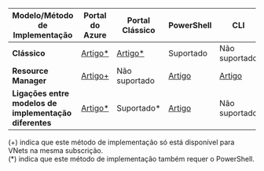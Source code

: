 | **Modelo/Método de Implementação** | **Portal do Azure** | **Portal Clássico** | **PowerShell** | **CLI** |
| --- | --- | --- | --- | --- |
| **Clássico** |[Artigo*](../articles/vpn-gateway/vpn-gateway-howto-vnet-vnet-portal-classic.md)|[Artigo*](../articles/vpn-gateway/virtual-networks-configure-vnet-to-vnet-connection.md) |Suportado | Não suportado|
| **Resource Manager** |[Artigo+](../articles/vpn-gateway/vpn-gateway-howto-vnet-vnet-resource-manager-portal.md) |Não suportado |[Artigo](../articles/vpn-gateway/vpn-gateway-vnet-vnet-rm-ps.md) |[Artigo](../articles/vpn-gateway/vpn-gateway-howto-vnet-vnet-cli.md)
| **Ligações entre modelos de implementação diferentes** |[Artigo*](../articles/vpn-gateway/vpn-gateway-connect-different-deployment-models-portal.md) |Suportado* |[Artigo](../articles/vpn-gateway/vpn-gateway-connect-different-deployment-models-powershell.md) | Não suportado |

(+) indica que este método de implementação só está disponível para VNets na mesma subscrição.<br>
(*) indica que este método de implementação também requer o PowerShell.